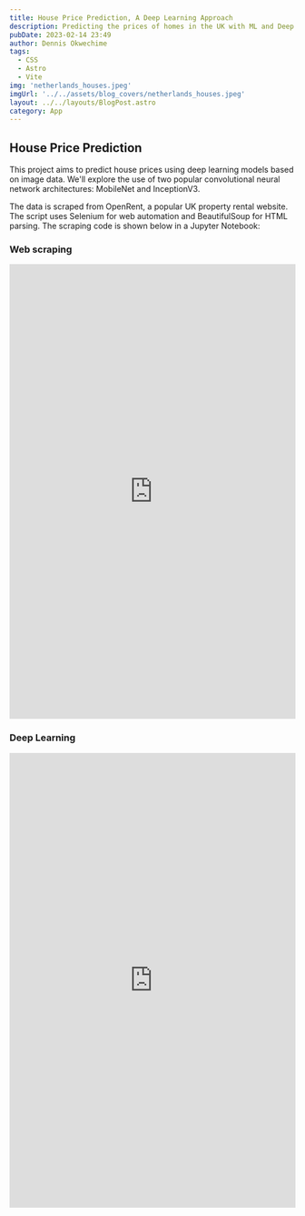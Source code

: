 ```yaml
---
title: House Price Prediction, A Deep Learning Approach
description: Predicting the prices of homes in the UK with ML and Deep Learning
pubDate: 2023-02-14 23:49
author: Dennis Okwechime
tags: 
  - CSS
  - Astro
  - Vite
img: 'netherlands_houses.jpeg'
imgUrl: '../../assets/blog_covers/netherlands_houses.jpeg'
layout: ../../layouts/BlogPost.astro
category: App
---
```


## House Price Prediction

This project aims to predict house prices using deep learning models based on image data. We'll explore the use of two popular convolutional neural network architectures: MobileNet and InceptionV3. 

The data is scraped from OpenRent, a popular UK property rental website. The script uses Selenium for web automation and BeautifulSoup for HTML parsing. The scraping code is shown below in a Jupyter Notebook:

### Web scraping

<iframe src="https://www.kaggle.com/embed/joshuaolubori/dennis-house-scraping?kernelSessionId=187034733" height="800" style="margin: 0 auto; width: 100%; max-width: 950px;" frameborder="0" scrolling="auto" title="dennis_house_scraping"></iframe>

### Deep Learning
<iframe src="https://www.kaggle.com/embed/joshuaolubori/dennis-house?kernelSessionId=187031582" height="800" style="margin: 0 auto; width: 100%; max-width: 950px;" frameborder="0" scrolling="auto" title="notebookac1c9a2b1c"></iframe>

